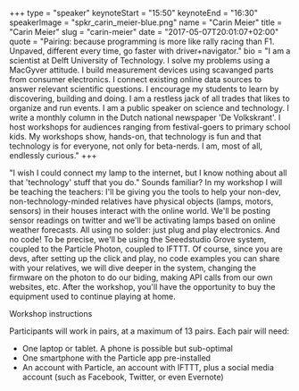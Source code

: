 +++
type         = "speaker"
keynoteStart = "15:50"
keynoteEnd   = "16:30"
speakerImage = "spkr_carin_meier-blue.png"
name         = "Carin Meier"
title        = "Carin Meier"
slug         = "carin-meier"
date         = "2017-05-07T20:01:07+02:00"
quote        = "Pairing: because programming is more like rally racing than F1. Unpaved, different every time, go faster with driver+navigator."
bio          = "I am a scientist at Delft University of Technology. I solve my problems using a MacGyver attitude. I build measurement devices using scavanged parts from consumer electronics. I connect existing online data sources to answer relevant scientific questions. I encourage my students to learn by discovering, building and doing. I am a restless jack of all trades that likes to organize and run events. I am a public speaker on science and technology. I write a monthly column in the Dutch national newspaper 'De Volkskrant'. I host workshops for audiences ranging from festival-goers to primary school kids. My workshops show, hands-on, that technology is fun and that technology is for everyone, not only for beta-nerds. I am, most of all, endlessly curious."
+++

"I wish I could connect my lamp to the internet, but I know nothing about all that 'technology' stuff that you do." Sounds familiar? In my workshop I will be teaching the teachers: I'll be giving you the tools to help your non-dev, non-technology-minded relatives have physical objects (lamps, motors, sensors) in their houses interact with the online world. We'll be posting sensor readings on twitter and we'll be activating lamps based on online weather forecasts. All using no solder: just plug and play electronics. And no code!
To be precise, we'll be using the Seeedstudio Grove system, coupled to the Particle Photon, coupled to IFTTT.
Of course, since you are devs, after setting up the click and play, no code examples you can share with your relatives, we will dive deeper in the system, changing the firmware on the photon to do our biding, making API calls from our own websites, etc.
After the workshop, you'll have the opportunity to buy the equipment used to continue playing at home.

<span class="red">Workshop instructions</span>

Participants will work in pairs, at a maximum of 13 pairs. Each pair will need:

* One laptop or tablet. A phone is possible but sub-optimal
* One smartphone with the Particle app pre-installed
* An account with Particle, an account with IFTTT, plus a social media account (such as Facebook, Twitter, or even Evernote)
